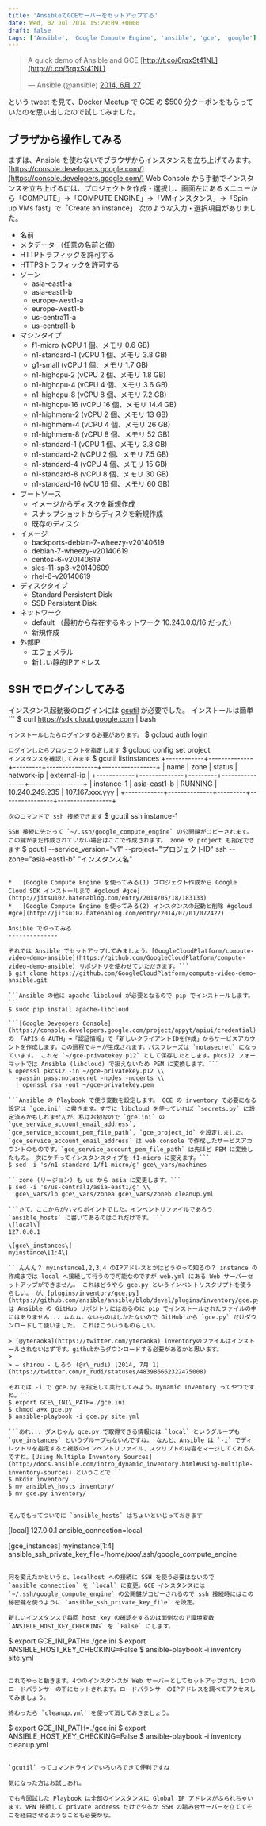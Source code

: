 ```yaml
---
title: 'AnsibleでGCEサーバーをセットアップする'
date: Wed, 02 Jul 2014 15:29:09 +0000
draft: false
tags: ['Ansible', 'Google Compute Engine', 'ansible', 'gce', 'google']
---
```


> A quick demo of Ansible and GCE [http://t.co/6rqxSt41NL](http://t.co/6rqxSt41NL)
> 
> — Ansible (@ansible) [2014, 6月 27](https://twitter.com/ansible/statuses/482323942427099136)

という tweet を見て、Docker Meetup で GCE の $500 分クーポンをもらっていたのを思い出したので試してみました。

ブラザから操作してみる
-----------

まずは、Ansible を使わないでブラウザからインスタンスを立ち上げてみます。[https://console.developers.google.com/](https://console.developers.google.com/) Web Console から手動でインスタンスを立ち上げるには、プロジェクトを作成・選択し、画面左にあるメニューから「COMPUTE」→「COMPUTE ENGINE」→「VMインスタンス」→「Spin up VMs fast」で「Create an instance」 次のような入力・選択項目がありました。

*   名前
*   メタデータ （任意の名前と値）
*   HTTPトラフィックを許可する
*   HTTPSトラフィックを許可する
*   ゾーン
    *   asia-east1-a
    *   asia-east1-b
    *   europe-west1-a
    *   europe-west1-b
    *   us-centra11-a
    *   us-central1-b
*   マシンタイプ
    *   f1-micro (vCPU 1 個、メモリ 0.6 GB)
    *   n1-standard-1 (vCPU 1 個、メモリ 3.8 GB)
    *   g1-small (vCPU 1 個、メモリ 1.7 GB)
    *   n1-highcpu-2 (vCPU 2 個、メモリ 1.8 GB)
    *   n1-highcpu-4 (vCPU 4 個、メモリ 3.6 GB)
    *   n1-highcpu-8 (vCPU 8 個、メモリ 7.2 GB)
    *   n1-highcpu-16 (vCPU 16 個、メモリ 14.4 GB)
    *   n1-highmem-2 (vCPU 2 個、メモリ 13 GB)
    *   n1-highmem-4 (vCPU 4 個、メモリ 26 GB)
    *   n1-highmem-8 (vCPU 8 個、メモリ 52 GB)
    *   n1-standard-1 (vCPU 1 個、メモリ 3.8 GB)
    *   n1-standard-2 (vCPU 2 個、メモリ 7.5 GB)
    *   n1-standard-4 (vCPU 4 個、メモリ 15 GB)
    *   n1-standard-8 (vCPU 8 個、メモリ 30 GB)
    *   n1-standard-16 (vCU 16 個、メモリ 60 GB)
*   ブートソース
    *   イメージからディスクを新規作成
    *   スナップショットからディスクを新規作成
    *   既存のディスク
*   イメージ
    *   backports-debian-7-wheezy-v20140619
    *   debian-7-wheezy-v20140619
    *   centos-6-v20140619
    *   sles-11-sp3-v20140609
    *   rhel-6-v20140619
*   ディスクタイプ
    *   Standard Persistent Disk
    *   SSD Persistent Disk
*   ネットワーク
    *   default （最初から存在するネットワーク 10.240.0.0/16 だった）
    *   新規作成
*   外部IP
    *   エフェメラル
    *   新しい静的IPアドレス

SSH でログインしてみる
-------------

インスタンス起動後のログインには [gcutil](https://developers.google.com/compute/docs/gcutil/) が必要でした。 インストールは簡単```
$ curl https://sdk.cloud.google.com | bash

```インストールしたらログインする必要があります。```
$ gcloud auth login

```ログインしたらプロジェクトを指定します```
$ gcloud config set project  
```インスタンスを確認してみます```
$ gcutil listinstances
+------------+--------------+---------+----------------+-----------------+
| name       | zone         | status  | network-ip     | external-ip     |
+------------+--------------+---------+----------------+-----------------+
| instance-1 | asia-east1-b | RUNNING | 10.240.249.235 | 107.167.xxx.yyy |
+------------+--------------+---------+----------------+-----------------+

```次のコマンドで ssh 接続できます```
$ gcutil ssh instance-1

```SSH 接続に先だって `~/.ssh/google_compute_engine` の公開鍵がコピーされます。この鍵がまだ作成されていない場合はここで作成されます。 zone や project も指定できます```
$ gcutil --service\_version="v1" --project="プロジェクトID" ssh --zone="asia-east1-b" "インスタンス名"

```公開鍵がコピーされた後は普通に ssh コマンドで接続できます。 コマンドラインでインスタンスの作成なども結構簡単にできるみたいです。

*   [Google Compute Engine を使ってみる(1) プロジェクト作成から Google Cloud SDK インストールまで #gcloud #gce](http://jitsu102.hatenablog.com/entry/2014/05/18/183133)
*   [Google Compute Engine を使ってみる(2) インスタンスの起動と削除 #gcloud #gce](http://jitsu102.hatenablog.com/entry/2014/07/01/072422)

Ansible でやってみる
--------------

それでは Ansible でセットアップしてみましょう。[GoogleCloudPlatform/compute-video-demo-ansible](https://github.com/GoogleCloudPlatform/compute-video-demo-ansible) リポジトリを使わせていただきます。```
$ git clone https://github.com/GoogleCloudPlatform/compute-video-demo-ansible.git

```Ansible の他に apache-libcloud が必要となるので pip でインストールします。```
$ sudo pip install apache-libcloud

```[Google Deveopers Console](https://console.developers.google.com/project/appyt/apiui/credential) の 「APIS & AUTH」→「認証情報」で「新しいクライアントIDを作成」からサービスアカウントを作成します。この過程でキーが生成されます。パスフレーズは `notasecret` になっています。 これを `~/gce-privatekey.p12` として保存したとします。pkcs12 フォーマットでは Ansible (libcloud) で扱えないため PEM に変換します。```
$ openssl pkcs12 -in ~/gce-privatekey.p12 \\
  -passin pass:notasecret -nodes -nocerts \\
  | openssl rsa -out ~/gce-privatekey.pem

```Ansible の Playbook で使う変数を設定します。 GCE の inventory で必要になる設定は `gce.ini` に書きます。すでに libcloud を使っていれば `secrets.py` に設定済みかもしれませんが、私はお初なので `gce.ini` の `gce_service_account_email_address`, `gce_service_account_pem_file_path`, `gce_project_id` を設定しました。`gce_service_account_email_address` は web console で作成したサービスアカウントのものです。`gce_service_account_pem_file_path` は先ほど PEM に変換したもの。 次にケチってインスタンスタイプを f1-micro に変えます。```
$ sed -i 's/n1-standard-1/f1-micro/g' gce\_vars/machines

```zone (リージョン) も us から asia に変更します。```
$ sed -i 's/us-central1/asia-east1/g' \\
  gce\_vars/lb gce\_vars/zonea gce\_vars/zoneb cleanup.yml

```さて、ここからがハマりポイントでした。インベントリファイルであろう `ansible_hosts` に書いてあるのはこれだけです。```
\[local\]
127.0.0.1

\[gce\_instances\]
myinstance\[1:4\]

```んんん？ myinstance1,2,3,4 のIPアドレスとかはどうやって知るの？ instance の作成までは local へ接続して行うので可能なのですが web.yml にある Web サーバーセットアップができません。 これはどうやら gce.py というインベントリスクリプトを使うらしい。 が、[plugins/inventory/gce.py](https://github.com/ansible/ansible/blob/devel/plugins/inventory/gce.py) は Ansible の GitHub リポジトリにはあるのに pip でインストールされたファイルの中にはありません... ムムム。ないものはしかたないので GitHub から `gce.py` だけダウンロードして使いました。 これはこういうものらしい。

> [@yteraoka](https://twitter.com/yteraoka) inventoryのファイルはインストールされないはずです。githubからダウンロードする必要があるかと思います。
> 
> — shirou - しろう (@r\_rudi) [2014, 7月 1](https://twitter.com/r_rudi/statuses/483986662322475008)

それでは -i で gce.py を指定して実行してみよう。Dynamic Inventory ってやつですね。```
$ export GCE\_INI\_PATH=./gce.ini
$ chmod a+x gce.py
$ ansible-playbook -i gce.py site.yml

```あれ... ダメじゃん gce.py で取得できる情報には `local` というグループも `gce_instances` というグループもないんですね。 なんと、Ansible は `-i` でディレクトリを指定すると複数のインベントリファイル、スクリプトの内容をマージしてくれるんですね。[Using Multiple Inventory Sources](http://docs.ansible.com/intro_dynamic_inventory.html#using-multiple-inventory-sources) ということで```
$ mkdir inventory
$ mv ansible\_hosts inventory/
$ mv gce.py inventory/


そんでもってついでに `ansible_hosts` はちょいといじっておきます

```
\[local\]
127.0.0.1 ansible\_connection=local

\[gce\_instances\]
myinstance\[1:4\] ansible\_ssh\_private\_key\_file=/home/xxx/.ssh/google\_compute\_engine

```

何を変えたかというと、localhost への接続に SSH を使う必要はないので `ansible_connection` を `local` に変更。GCE インスタンスには `~/.ssh/google_compute_engine` の公開鍵がコピーされるので ssh 接続時にはこの秘密鍵を使うように `ansible_ssh_private_key_file` を設定。

新しいインスタンスで毎回 host key の確認をするのは面倒なので環境変数 `ANSIBLE_HOST_KEY_CHECKING` を `False` にします。

```
$ export GCE\_INI\_PATH=./gce.ini
$ export ANSIBLE\_HOST\_KEY\_CHECKING=False
$ ansible-playbook -i inventory site.yml

```

これでやっと動きます。4つのインスタンスが Web サーバーとしてセットアップされ、1つのロードバランサーの下にセットされます。ロードバランサーのIPアドレスを調べてアクセスしてみましょう。

終わったら `cleanup.yml` を使って消しておきましょう。

```
$ export GCE\_INI\_PATH=./gce.ini
$ export ANSIBLE\_HOST\_KEY\_CHECKING=False
$ ansible-playbook -i inventory cleanup.yml

```

`gcutil` ってコマンドラインでいろいろできて便利ですね

気になった方はお試しあれ。

でも今回試した Playbook は全部のインスタンスに Global IP アドレスがふられちゃいます。VPN 接続して private address だけでやるか SSH の踏み台サーバーを立ててそこを経由させるようなことも必要かな。

```